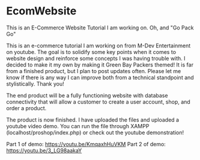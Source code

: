 # EcomWebsite
This is an E-Commerce Website Tutorial I am working on. Oh, and "Go Pack Go"


This is an e-commerce tutorial I am working on from M-Dev Entertainment on youtube. The goal is to solidify some key points when it comes to website design and reinforce some concepts I was having trouble with. I decided to make it my own by making it Green Bay Packers themed! It is far from a finished product, but I plan to post updates often. Please let me know if there is any way I can improve both from a technical standpoint and stylistically. Thank you!

The end product will be a fully functioning website with database connectivity that will allow a customer to create a user account, shop, and order a product.


The product is now finished. I have uploaded the files and uploaded a youtube video demo. You can run the file through XAMPP (localhost/proshop/index.php) or check out the youtube demonstration! 

Part 1 of demo: https://youtu.be/KmqaxhHuVKM
Part 2 of demo: https://youtu.be/3_LG98aakaY



